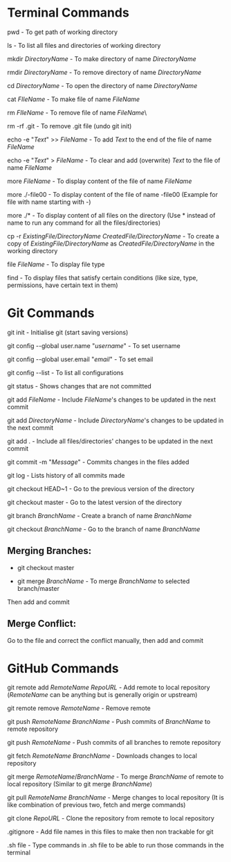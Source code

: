 # Terminal Commands
pwd - To get path of working directory

ls - To list all files and directories of working directory

mkdir _DirectoryName_ - To make directory of name _DirectoryName_

rmdir _DirectoryName_ - To remove directory of name _DirectoryName_

cd _DirectoryName_ - To open the directory of name _DirectoryName_

cat _FIleName_ - To make file of name _FileName_

rm _FIleName_ - To remove file of name _FileName_\

rm -rf .git - To remove .git file (undo git init)

echo -e "_Text_" >> _FileName_ - To add _Text_ to the end of the file of name _FileName_

echo -e "_Text_" > _FileName_ - To clear and add (overwrite) _Text_ to the file of name _FileName_

more _FileName_ - To display content of the file of name _FileName_

more ./-file00 - To display content of the file of name -file00 (Example for file with name starting with -)

more ./* - To display content of all files on the directory (Use * instead of name to run any command for all the files/directories)

cp -r _ExistingFile/DirectoryName_ _CreatedFile/DirectoryName_ - To create a copy of _ExistingFile/DirectoryName_ as _CreatedFile/DirectoryName_ in the working directory

file _FileName_ - To display file type

find <Parameters> - To display files that satisfy certain conditions (like size, type, permissions, have certain text in them)



# Git Commands

git init - Initialise git (start saving versions)

git config --global user.name "_username_" - To set username

git config --global user.email "_email_" - To set email

git config --list - To list all configurations

git status - Shows changes that are not committed

git add _FileName_ - Include _FileName_'s changes to be updated in the next commit

git add _DirectoryName_ - Include _DirectoryName_'s changes to be updated in the next commit

git add . - Include all files/directories' changes to be updated in the next commit

git commit -m "_Message_" - Commits changes in the files added

git log - Lists history of all commits made

git checkout HEAD~1 - Go to the previous version of the directory

git checkout master - Go to the latest version of the directory

git branch _BranchName_ - Create a branch of name _BranchName_

git checkout _BranchName_ - Go to the branch of name _BranchName_

## Merging Branches:
* git checkout master

* git merge _BranchName_ - To merge _BranchName_ to selected branch/master

Then add and commit


## Merge Conflict:
Go to the file and correct the conflict manually, then add and commit



# GitHub Commands
git remote add _RemoteName_ _RepoURL_ - Add remote to local repository (_RemoteName_ can be anything but is generally origin or upstream)

git remote remove _RemoteName_ -  Remove remote

git push _RemoteName_ _BranchName_ - Push commits of _BranchName_ to remote repository

git push _RemoteName_ - Push commits of all branches to remote repository

git fetch _RemoteName_ _BranchName_ - Downloads changes to local repository

git merge _RemoteName_/_BranchName_ - To merge _BranchName_ of remote to local repository (Similar to git merge _BranchName_)

git pull _RemoteName_ _BranchName_ - Merge changes to local repository (It is like combination of previous two, fetch and merge commands)

git clone _RepoURL_ - Clone the repository from remote to local repository



.gitignore - Add file names in this files to make then non trackable for git

<fileName>.sh file - Type commands in <fileName>.sh file to be able to run those commands in the terminal
